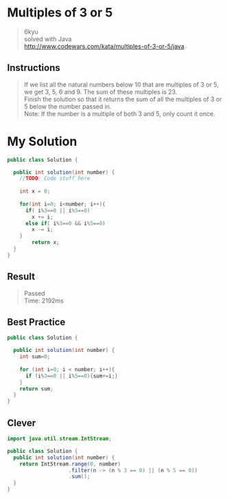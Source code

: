 # Multiples of 3 or 5
>6kyu  
>solved with Java  
>http://www.codewars.com/kata/multiples-of-3-or-5/java

## Instructions
>If we list all the natural numbers below 10 that are multiples of 3 or 5, we get 3, 5, 6 and 9. The sum of these multiples is 23.  
>Finish the solution so that it returns the sum of all the multiples of 3 or 5 below the number passed in.  
>Note: If the number is a multiple of both 3 and 5, only count it once.

# My Solution
~~~java
public class Solution {

  public int solution(int number) {
    //TODO: Code stuff here
  
    int x = 0;
    
    for(int i=0; i<number; i++){
      if( i%3==0 || i%5==0)
        x += i;
      else if( i%3==0 && i%5==0)
        x -= i;
    }
        return x;
  }
}
~~~

## Result
>Passed    
>Time: 2192ms

## Best Practice
~~~java
public class Solution {

  public int solution(int number) {
    int sum=0;
    
    for (int i=0; i < number; i++){
      if (i%3==0 || i%5==0){sum+=i;}
    }
    return sum;
  }
}
~~~

## Clever
~~~java
import java.util.stream.IntStream;

public class Solution {
  public int solution(int number) {
    return IntStream.range(0, number)
                    .filter(n -> (n % 3 == 0) || (n % 5 == 0))
                    .sum();
  }
}
~~~
